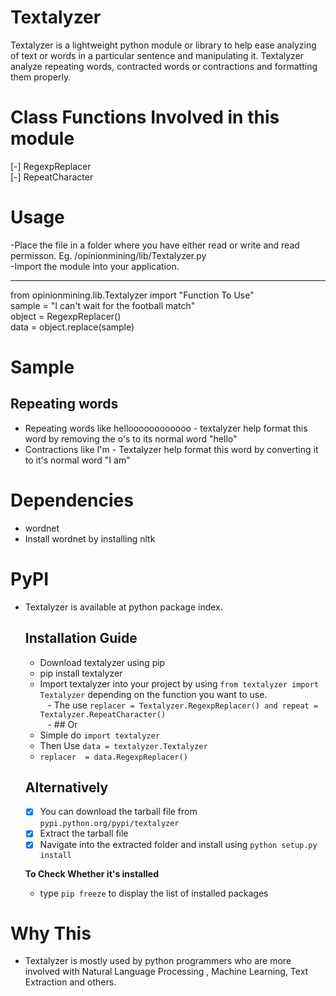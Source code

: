 # Textalyzer
Textalyzer is a lightweight python module or library to help ease analyzing of text or words in a particular sentence and manipulating it.
Textalyzer analyze repeating words, contracted words or contractions and formatting them properly.

# Class Functions Involved in this module
  [-] RegexpReplacer <br>
  [-] RepeatCharacter

# Usage
  -Place the file in a folder where you have either read or write and read permisson. Eg. /opinionmining/lib/Textalyzer.py<br/>
  -Import the module into your application.<br/>
   <hr/> 
    from opinionmining.lib.Textalyzer import "Function To Use" <br>
    sample = "I can't wait for the football match" <br>
    object = RegexpReplacer() <br>
    data = object.replace(sample)<br>

# Sample
  ## Repeating words
  - Repeating words like helloooooooooooo - textalyzer help format this word by removing the o's to its normal word "hello"<br/>
  - Contractions like I'm - Textalyzer help format this word by converting it to it's normal word "I am"
# Dependencies
- wordnet 
- Install wordnet by installing nltk
# PyPI
- Textalyzer is available at python package index.
  ## Installation Guide
    - Download textalyzer using pip<br>
    - pip install textalyzer<br>
    - Import textalyzer into your project by using ```from textalyzer import Textalyzer``` depending on the   function you want to use.<br>
    - The use ``` replacer = Textalyzer.RegexpReplacer() and repeat = Textalyzer.RepeatCharacter() ``` <br>
    -    ## Or
    - Simple do ```import textalyzer``` <br>
    - Then Use ``` data = textalyzer.Textalyzer ``` <br>
    -   ``` replacer  = data.RegexpReplacer() ``` <br>
    
  ## Alternatively
    - [x] You can download the tarball file from `pypi.python.org/pypi/textalyzer`
    - [x] Extract the tarball file
    - [x] Navigate into the extracted folder and install using `python setup.py install`
    
  **To Check Whether it's installed**
  - type  `pip freeze` to display the list of installed packages
# Why This
- Textalyzer is mostly used by python programmers who are more involved with Natural Language Processing , Machine Learning, Text Extraction and others.

